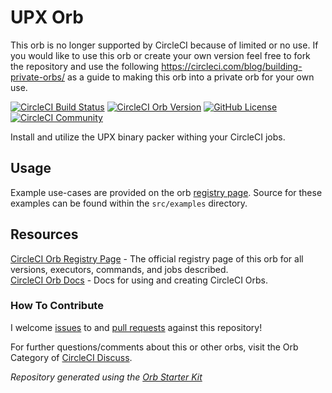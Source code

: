 # UPX Orb 

This orb is no longer supported by CircleCI because of limited or no use. If you would like to use this orb or create your own version feel free to fork the repository and use the following https://circleci.com/blog/building-private-orbs/ as a guide to making this orb into a private orb for your own use. 

[![CircleCI Build Status](https://circleci.com/gh/CircleCI-Public/UPX-orb.svg?style=shield "CircleCI Build Status")](https://circleci.com/gh/CircleCI-Public/UPX-orb) [![CircleCI Orb Version](https://img.shields.io/endpoint.svg?url=https://badges.circleci.io/orb/circleci/upx)](https://circleci.com/orbs/registry/orb/circleci/upx) [![GitHub License](https://img.shields.io/badge/license-MIT-lightgrey.svg)](https://raw.githubusercontent.com/CircleCI-Public/upx-orb/master/LICENSE) [![CircleCI Community](https://img.shields.io/badge/community-CircleCI%20Discuss-343434.svg)](https://discuss.circleci.com/c/ecosystem/orbs)

Install and utilize the UPX binary packer withing your CircleCI jobs.

## Usage

Example use-cases are provided on the orb [registry page](https://circleci.com/orbs/registry/orb/circleci/upx#usage-examples). Source for these examples can be found within the `src/examples` directory.

## Resources

[CircleCI Orb Registry Page](https://circleci.com/orbs/registry/orb/circleci/upx) - The official registry page of this orb for all versions, executors, commands, and jobs described.  
[CircleCI Orb Docs](https://circleci.com/docs/2.0/orb-intro/#section=configuration) - Docs for using and creating CircleCI Orbs.

### How To Contribute

I welcome [issues](https://github.com/circleci-public/upx-orb/issues) to and [pull requests](https://github.com/circleci-public/upx-orb/pulls) against this repository!

For further questions/comments about this or other orbs, visit the Orb Category of [CircleCI Discuss](https://discuss.circleci.com/c/orbs).

_Repository generated using the [Orb Starter Kit](https://github.com/CircleCI-Public/orb-starter-kit)_
